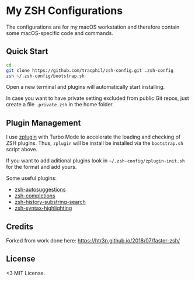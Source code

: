 # My ZSH Configurations

The configurations are for my macOS workstation and therefore contain some macOS-specific code and commands.

## Quick Start

```sh
cd
git clone https://github.com/tracphil/zsh-config.git .zsh-config
zsh ~/.zsh-config/bootstrap.sh
```

Open a new terminal and plugins will automatically start installing.

In case you want to have private setting excluded from public Git repos, just create a file `.private.zsh` in the home folder.

## Plugin Management

I use [zplugin](https://github.com/zdharma/zplugin) with Turbo Mode to accelerate the loading and checking of ZSH plugins. Thus, `zplugin` will be install be installed via the `bootstrap.sh` script above. 

If you want to add aditional plugins look in `~/.zsh-config/zplugin-init.sh` for the format and add yours.

Some useful plugins:

* [zsh-autosuggestions](https://github.com/zsh-users/zsh-autosuggestions)
* [zsh-completions](https://github.com/zsh-users/zsh-completions)
* [zsh-history-substring-search](https://github.com/zsh-users/zsh-history-substring-search)
* [zsh-syntax-highlighting](https://github.com/zsh-users/zsh-syntax-highlighting)

## Credits

Forked from work done here: https://htr3n.github.io/2018/07/faster-zsh/

## License

<3 MIT License.
